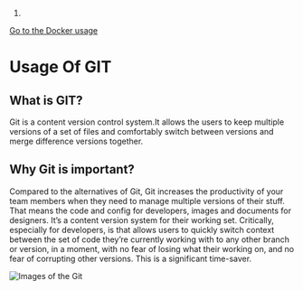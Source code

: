 1. 

[Go to the Docker usage](https://github.com/hkstone14/Team-Project-1/blob/master/Docker_usage.md)                                           

# Usage Of GIT

## What is GIT?

Git is a content version control system.It allows the users to keep multiple versions of a set of files and comfortably switch between versions and merge difference versions together.

## Why Git is important?

 Compared to the alternatives of Git, Git increases the productivity of your team members when they need to manage multiple versions of their stuff. 
 That means the code and config for developers, images and documents for designers. It’s a content version system for their working set.
 Critically, especially for developers, is that allows users to quickly switch context between the set of code they’re currently working with to any other branch or version, in a moment, with no fear of losing what their working on, and no fear of corrupting other versions. This is a significant time-saver.
 
 ![Images of the Git](https://www.google.com/url?sa=i&url=https%3A%2F%2Fwww.lynda.com%2FGit-tutorials%2FUse-Git-version-control-software-manage-project-code%2F5030978%2F2809825-4.html&psig=AOvVaw3V6kyXd902tNtySAovm3tf&ust=1600623945251000&source=images&cd=vfe&ved=0CAIQjRxqFwoTCIjGmKDj9esCFQAAAAAdAAAAABAi)